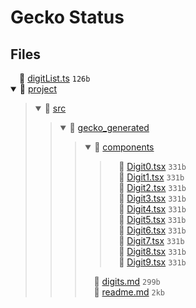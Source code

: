 # Gecko Status

## Files

<div> 📄 <a href="digitList.ts">digitList.ts</a> <code>126b</code></div>
<details open>
  <summary>📁 <a href="project">project</a></summary>
  <blockquote>
  <details open>
      <summary>📁 <a href="project/src">src</a></summary>
      <blockquote>
      <details open>
          <summary>📁 <a href="project/src/gecko_generated">gecko_generated</a></summary>
          <blockquote>
          <details open>
              <summary>📁 <a href="project/src/gecko_generated/components">components</a></summary>
              <blockquote>
              <div> 📄 <a href="project/src/gecko_generated/components/Digit0.tsx">Digit0.tsx</a> <code>331b</code></div>
              <div> 📄 <a href="project/src/gecko_generated/components/Digit1.tsx">Digit1.tsx</a> <code>331b</code></div>
              <div> 📄 <a href="project/src/gecko_generated/components/Digit2.tsx">Digit2.tsx</a> <code>331b</code></div>
              <div> 📄 <a href="project/src/gecko_generated/components/Digit3.tsx">Digit3.tsx</a> <code>331b</code></div>
              <div> 📄 <a href="project/src/gecko_generated/components/Digit4.tsx">Digit4.tsx</a> <code>331b</code></div>
              <div> 📄 <a href="project/src/gecko_generated/components/Digit5.tsx">Digit5.tsx</a> <code>331b</code></div>
              <div> 📄 <a href="project/src/gecko_generated/components/Digit6.tsx">Digit6.tsx</a> <code>331b</code></div>
              <div> 📄 <a href="project/src/gecko_generated/components/Digit7.tsx">Digit7.tsx</a> <code>331b</code></div>
              <div> 📄 <a href="project/src/gecko_generated/components/Digit8.tsx">Digit8.tsx</a> <code>331b</code></div>
              <div> 📄 <a href="project/src/gecko_generated/components/Digit9.tsx">Digit9.tsx</a> <code>331b</code></div>
              </blockquote>
            </details>
          <div> 📄 <a href="project/src/gecko_generated/digits.md">digits.md</a> <code>299b</code></div>
          <div> 📄 <a href="project/src/gecko_generated/readme.md">readme.md</a> <code>2kb</code></div>
          </blockquote>
        </details>
      </blockquote>
    </details>
  </blockquote>
</details>
